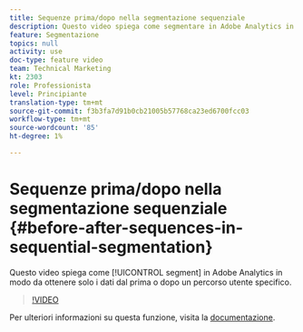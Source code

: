 ```yaml
---
title: Sequenze prima/dopo nella segmentazione sequenziale
description: Questo video spiega come segmentare in Adobe Analytics in modo da ottenere solo i dati dal prima o dopo un percorso utente specifico.
feature: Segmentazione
topics: null
activity: use
doc-type: feature video
team: Technical Marketing
kt: 2303
role: Professionista
level: Principiante
translation-type: tm+mt
source-git-commit: f3b3fa7d91b0cb21005b57768ca23ed6700fcc03
workflow-type: tm+mt
source-wordcount: '85'
ht-degree: 1%

---
```



# Sequenze prima/dopo nella segmentazione sequenziale {#before-after-sequences-in-sequential-segmentation}

Questo video spiega come [!UICONTROL segment] in Adobe Analytics in modo da ottenere solo i dati dal prima o dopo un percorso utente specifico.

>[!VIDEO](https://video.tv.adobe.com/v/25400/?quality=12)

Per ulteriori informazioni su questa funzione, visita la [documentazione](https://marketing.adobe.com/resources/help/en_US/analytics/segment/index.html?f=seg_build_ui).
